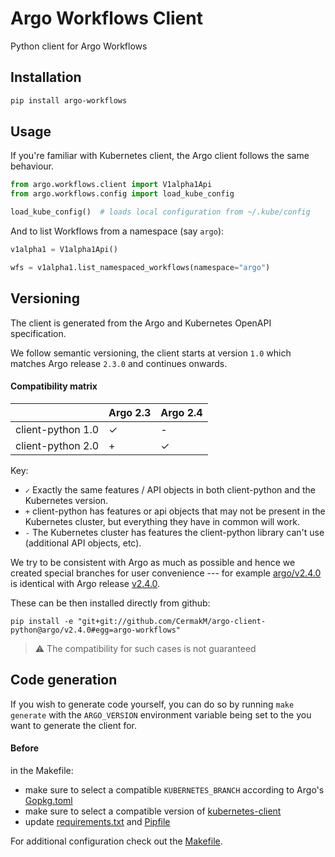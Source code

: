 # Argo Workflows Client
Python client for Argo Workflows


## Installation

```bash
pip install argo-workflows
```

## Usage

If you're familiar with Kubernetes client, the Argo client follows the same behaviour.

```python
from argo.workflows.client import V1alpha1Api
from argo.workflows.config import load_kube_config

load_kube_config()  # loads local configuration from ~/.kube/config
```

And to list Workflows from a namespace (say `argo`):

```python
v1alpha1 = V1alpha1Api()

wfs = v1alpha1.list_namespaced_workflows(namespace="argo")
```

## Versioning

The client is generated from the Argo and Kubernetes OpenAPI specification.

We follow semantic versioning, the client starts at version `1.0` which matches Argo release `2.3.0` and continues onwards.

#### Compatibility matrix

|                    | Argo 2.3       | Argo 2.4        |
|--------------------|----------------|-----------------|
| client-python 1.0  |✓               |-                |
| client-python 2.0  |+               |✓                |

Key:

* `✓` Exactly the same features / API objects in both client-python and the Kubernetes
  version.
* `+` client-python has features or api objects that may not be present in the
  Kubernetes cluster, but everything they have in common will work.
* `-` The Kubernetes cluster has features the client-python library can't use
  (additional API objects, etc).

We try to be consistent with Argo as much as possible and hence we created special branches for user convenience --- for example [argo/v2.4.0](https://github.com/CermakM/argo-client-python/tree/v2.4.0) is identical with Argo release [v2.4.0](https://github.com/argoproj/argo/releases/tag/v2.4.0).

These can be then installed directly from github:

```
pip install -e "git+git://github.com/CermakM/argo-client-python@argo/v2.4.0#egg=argo-workflows"
```

> :warning: The compatibility for such cases is not guaranteed


## Code generation

If you wish to generate code yourself, you can do so by running `make generate` with the `ARGO_VERSION` environment variable being set to the you want to generate the client for.

#### Before

in the Makefile:

- make sure to select a compatible `KUBERNETES_BRANCH` according to Argo's [Gopkg.toml](https://github.com/argoproj/argo/blob/master/Gopkg.toml)
- make sure to select a compatible version of [kubernetes-client](https://github.com/kubernetes-client/python#compatibility)
- update [requirements.txt](./requirements.txt) and [Pipfile](Pipfile)

For additional configuration check out the [Makefile](./Makefile).